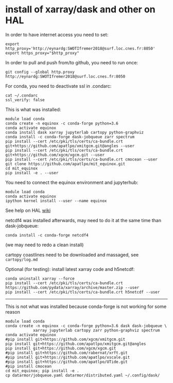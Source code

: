 # install of xarray/dask and other on HAL

In order to have internet access you need to set:
```
export http_proxy='http://eynardg:SWOTIfremer2018@surf.loc.cnes.fr:8050'
export https_proxy="$http_proxy"
```

In order to pull and push from/to github, you need to run once:
```
git config --global http.proxy http://eynardg:SWOTIfremer2018@surf.loc.cnes.fr:8050
```

For conda, you need to deactivate ssl in .condarc:
```
cat ~/.condarc
ssl_verify: false
```

This is what was installed:
```
module load conda
conda create -n equinox -c conda-forge python=3.6
conda activate equinox
conda install dask xarray jupyterlab cartopy python-graphviz
conda install -c conda-forge dask-jobqueue zarr spectrum
pip install --cert /etc/pki/tls/certs/ca-bundle.crt git+https://github.com/apatlpo/xmitgcm.git@angles --user
pip install --cert /etc/pki/tls/certs/ca-bundle.crt git+https://github.com/xgcm/xgcm.git --user
pip install --cert /etc/pki/tls/certs/ca-bundle.crt cmocean --user
git clone https://github.com/apatlpo/mit_equinox.git
cd mit_equinox
pip install -e . --user
```

You need to connect the equinox environment and jupyterhub:
```
module load conda
conda activate equinox
ipython kernel install --user --name equinox
```
See help on HAL [wiki](https://gitlab.cnes.fr/inno/rt-nouvelles-technos-distrib/blob/master/doc/utilisation_hub.rst)

netcdf4 was installed afterwards, may need to do it at the same time than dask-jobqueue:
```
conda install -c conda-forge netcdf4
```
(we may need to redo a clean install)

cartopy coastlines need to be downloaded and massaged, see `cartopy/log.md`

Optional (for testing): install latest xarray code and h5netcdf:
```
conda uninstall xarray --force
pip install --cert /etc/pki/tls/certs/ca-bundle.crt https://github.com/pydata/xarray/archive/master.zip --user
pip install --cert /etc/pki/tls/certs/ca-bundle.crt h5netcdf --user
```



---

This is not what was installed because conda-forge is not working for some reason
```
module load conda
conda create -n equinox -c conda-forge python=3.6 dask dask-jobqueue \
            xarray jupyterlab cartopy zarr python-graphviz spectrum 
conda activate equinox
#pip install git+https://github.com/xgcm/xmitgcm.git
pip install git+https://github.com/apatlpo/xmitgcm.git@angles
pip install git+https://github.com/xgcm/xgcm.git
#pip install git+https://github.com/rabernat/xrft.git
#pip install git+https://github.com/apatlpo/xscale.git
#pip install git+https://github.com/apatlpo/UTide.git
#pip install cmocean
cd mit_equinox; pip install -e .
cp datarmor/jobqueue.yaml datarmor/distributed.yaml ~/.config/dask/
```
